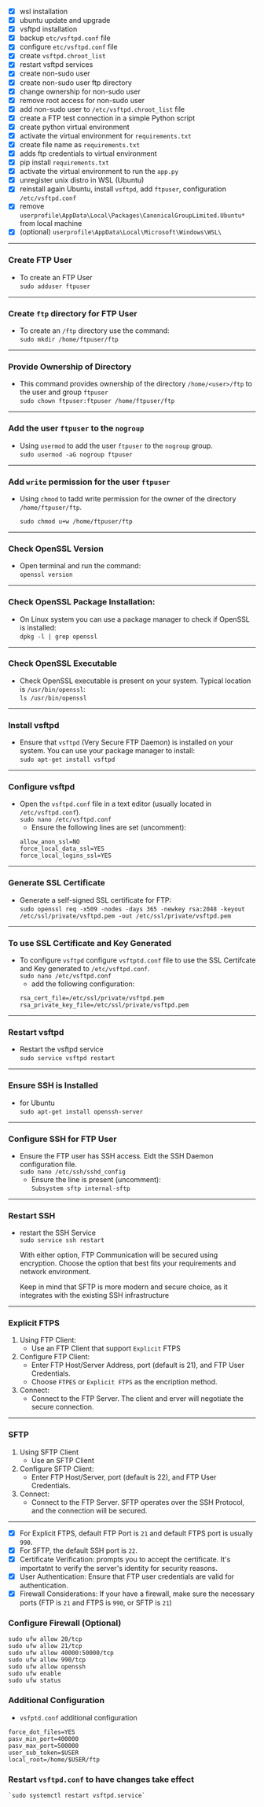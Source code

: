 
- [x] wsl installation
- [x] ubuntu update and upgrade
- [x] vsftpd installation
- [x] backup `etc/vsftpd.conf` file
- [x] configure `etc/vsftpd.conf` file
- [x] create `vsftpd.chroot_list`
- [x] restart vsftpd services
- [x] create non-sudo user
- [x] create non-sudo user ftp directory
- [x] change ownership for non-sudo user
- [x] remove root access for non-sudo user
- [x] add non-sudo user to `/etc/vsftpd.chroot_list` file
- [x] create a FTP test connection in a simple Python script
- [x] create python virtual environment
- [x] activate the virtual environment for `requirements.txt`
- [x] create file name as `requirements.txt`
- [x] adds ftp credentials to virtual environment
- [x] pip install `requirements.txt`
- [x] activate the virtual environment to run the `app.py`
- [x] unregister unix distro in WSL (Ubuntu)
- [x] reinstall again Ubuntu, install `vsftpd`, add `ftpuser`, configuration `/etc/vsftpd.conf`
- [x] remove `userprofile\AppData\Local\Packages\CanonicalGroupLimited.Ubuntu*` from local machine
- [x] (optional) `userprofile\AppData\Local\Microsoft\Windows\WSL\`

---

### Create FTP User
- To create an FTP User <br>
    `sudo adduser ftpuser`

--- 

### Create `ftp` directory for FTP User 
- To create an `/ftp` directory use the command: <br>
    `sudo mkdir /home/ftpuser/ftp`

---        

### Provide Ownership of Directory
- This command provides ownership of the directory `/home/<user>/ftp` to the user and group `ftpuser` <br>
    `sudo chown ftpuser:ftpuser /home/ftpuser/ftp`

---

### Add the user `ftpuser` to the `nogroup`
- Using `usermod` to add the user `ftpuser` to the `nogroup` group. <br>
    `sudo usermod -aG nogroup ftpuser`

---

### Add `write` permission for the user `ftpuser`
- Using `chmod` to tadd write permission for the owner of the directory `/home/ftpuser/ftp`. <br>

    `sudo chmod u+w /home/ftpuser/ftp`

---

### Check OpenSSL Version
- Open terminal and run the command: <br>
    `openssl version`

---    

### Check OpenSSL Package Installation:
- On Linux system you can use a package manager to check if OpenSSL is installed: <br>
    `dpkg -l | grep openssl`

---    

### Check OpenSSL Executable
- Check OpenSSL executable is present on your system. Typical location is `/usr/bin/openssl`: <br>
    `ls /usr/bin/openssl`

---

### Install vsftpd
- Ensure that `vsftpd` (Very Secure FTP Daemon) is installed on your system. You can use your package manager to install: <br>
    `sudo apt-get install vsftpd`

--- 

### Configure vsftpd
- Open the `vsftpd.conf` file in a text editor (usually located in `/etc/vsftpd.conf`). <br>
    `sudo nano /etc/vsftpd.conf`
    - Ensure the following lines are set (uncomment): <br>
    ```ssl_enable=YES
    allow_anon_ssl=NO
    force_local_data_ssl=YES
    force_local_logins_ssl=YES
    ``` 
---

### Generate SSL Certificate
- Generate a self-signed SSL certificate for FTP: <br>
    `sudo openssl req -x509 -nodes -days 365 -newkey rsa:2048 -keyout /etc/ssl/private/vsftpd.pem -out /etc/ssl/private/vsftpd.pem`

---

### To use SSL Certificate and Key Generated
- To configure `vsftpd` configure `vsftptd.conf` file to use the SSL Certifcate and Key generated to `/etc/vsftpd.conf`. <br>
    `sudo nano /etc/vsftpd.conf`
    - add the following configuration:
    ```
    rsa_cert_file=/etc/ssl/private/vsftpd.pem
    rsa_private_key_file=/etc/ssl/private/vsftpd.pem
    ```

---

### Restart vsftpd
- Restart the vsftpd service <br>
    `sudo service vsftpd restart`

---

### Ensure SSH is Installed
- for Ubuntu <br>
    `sudo apt-get install openssh-server`

---

### Configure SSH for FTP User
- Ensure the FTP user has SSH access. Eidt the SSH Daemon configuration file. <br>
    `sudo nano /etc/ssh/sshd_config`
    - Ensure the line is present (uncomment): <br>
        `Subsystem sftp internal-sftp`

---

### Restart SSH
- restart the SSH Service <br>
    `sudo service ssh restart`

  <p>With either option, FTP Communication will be secured using encryption. Choose the option that best fits your requirements and network environment.</p>
  <p>Keep in mind that SFTP is more modern and secure choice, as it integrates with the existing SSH infrastructure</p>  

---

### Explicit FTPS
1. Using FTP Client:
    - Use an FTP Client that support `Explicit` FTPS
2. Configure FTP Client:
    - Enter FTP Host/Server Address, port (default is 21), and FTP User Credentials.
    - Choose `FTPES` or `Explicit FTPS` as the encription method.
3. Connect:
    - Connect to the FTP Server. The client and erver will negotiate the secure connection.

---

### SFTP <br>
1. Using SFTP Client
    - Use an SFTP Client
2. Configure SFTP Client:
    - Enter FTP Host/Server, port (default is 22), and FTP User Credentials.
3. Connect:
    - Connect to the FTP Server. SFTP operates over the SSH Protocol, and the connection will be secured.

---

- [x] For Explicit FTPS, default FTP Port is `21` and default FTPS port is usually `990`.
- [x] For SFTP, the default SSH port is `22`.
- [x] Certificate Verification: prompts you to accept the certificate. It's importatnt to verify the server's identity for security reasons.
- [x] User Authentication: Ensure that FTP user credentials are valid for authentication.
- [x] Firewall Considerations: If your have a firewall, make sure the necessary ports (FTP is `21` and FTPS is `990`, or SFTP is `21`)

### Configure Firewall (Optional)
```
sudo ufw allow 20/tcp
sudo ufw allow 21/tcp
sudo ufw allow 40000:50000/tcp
sudo ufw allow 990/tcp
sudo ufw allow openssh
sudo ufw enable
sudo ufw status
```

### Additional Configuration
- `vsfptd.conf` additional configuration
```
force_dot_files=YES
pasv_min_port=400000
pasv_max_port=500000
user_sub_token=$USER
local_root=/home/$USER/ftp
```

### Restart `vsftpd.conf` to have changes take effect
    `sudo systemctl restart vsftpd.service`
